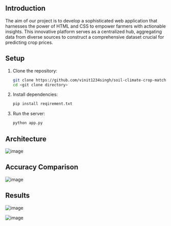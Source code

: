 ## Introduction
The aim of our project is to develop a sophisticated web application that harnesses the
power of HTML and CSS to empower farmers with actionable insights. This innovative
platform serves as a centralized hub, aggregating data from diverse sources to construct
a comprehensive dataset crucial for predicting crop prices.

## Setup

1. Clone the repository:
   ```bash
   git clone https://github.com/vinit1234singh/soil-climate-crop-matching
   cd <git clone directory>
   ```
2. Install dependencies:
   ```bash
   pip install reqirement.txt
   ```
4. Run the server:
   ```bash
   python app.py
   ```

## Architecture

![image](https://github.com/vinit1234singh/soil-climate-crop-matching/assets/87689549/2395b400-114d-4f8f-97fb-84f976559979)

## Accuracy Comparison

![image](https://github.com/vinit1234singh/soil-climate-crop-matching/assets/87689549/4451e815-32db-4ee7-8a40-22effab129de)


## Results

![image](https://github.com/vinit1234singh/soil-climate-crop-matching/assets/87689549/ed3886e7-a873-4efc-b5dc-f552d5078e3c)

![image](https://github.com/vinit1234singh/soil-climate-crop-matching/assets/87689549/33027375-9e18-4318-85f4-827d7453cc41)







